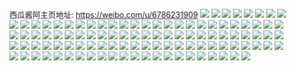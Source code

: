 西瓜酱阿主页地址: https://weibo.com/u/6786231909 
![](https://wx4.sinaimg.cn/mw2000/007pgkVngy1h8wiu5ce0xj30rw1j643o.jpg) 
![](https://wx4.sinaimg.cn/mw2000/007pgkVngy1h8v4jv1slgj30u0140dm6.jpg) 
![](https://wx4.sinaimg.cn/mw2000/007pgkVngy1h8v4jvmwehj30u013zjvx.jpg) 
![](https://wx4.sinaimg.cn/mw2000/007pgkVngy1h8v4jw6qjzj30u0140agn.jpg) 
![](https://wx4.sinaimg.cn/mw2000/007pgkVngy1h89m8cu3u4j31rc26me81.jpg) 
![](https://wx4.sinaimg.cn/mw2000/007pgkVngy1h89m8jrjy1j31p029nb29.jpg) 
![](https://wx4.sinaimg.cn/mw2000/007pgkVngy1h89m8nfgn8j31nj2ds4qp.jpg) 
![](https://wx4.sinaimg.cn/mw2000/007pgkVngy1h89m8i0vn5j32c03404qr.jpg) 
![](https://wx4.sinaimg.cn/mw2000/007pgkVngy1h89m8eu1rmj31sc2dskjl.jpg) 
![](https://wx4.sinaimg.cn/mw2000/007pgkVngy1h89m8megblj32c02wa4qr.jpg) 
![](https://wx4.sinaimg.cn/mw2000/007pgkVngy1h89m8pi2aoj32372v8b29.jpg) 
![](https://wx4.sinaimg.cn/mw2000/007pgkVngy1h89m8d71hjj30u00u0myq.jpg) 
![](https://wx4.sinaimg.cn/mw2000/007pgkVngy1h89m8apim1j31nh27bb29.jpg) 
![](https://wx4.sinaimg.cn/mw2000/007pgkVngy1h74o3xozvgj31400u0amt.jpg) 
![](https://wx4.sinaimg.cn/mw2000/007pgkVngy1h70f5yywv6j32c0340b2a.jpg) 
![](https://wx4.sinaimg.cn/mw2000/007pgkVngy1h6ywtwd2ffj32c0340b2a.jpg) 
![](https://wx4.sinaimg.cn/mw2000/007pgkVngy1h6y5347jmbj32c0340u0y.jpg) 
![](https://wx4.sinaimg.cn/mw2000/007pgkVngy1h6tgxik3ihj325s29akjl.jpg) 
![](https://wx4.sinaimg.cn/mw2000/007pgkVngy1h6t9rggdwkj30vl12346h.jpg) 
![](https://wx4.sinaimg.cn/mw2000/007pgkVngy1h6q331f93jj30sg0sg4ap.jpg) 
![](https://wx4.sinaimg.cn/mw2000/007pgkVngy1h6mhzfgc6bj30u0140dme.jpg) 
![](https://wx4.sinaimg.cn/mw2000/007pgkVngy1h6jh2cuy3aj31sc2ds1kx.jpg) 
![](https://wx4.sinaimg.cn/mw2000/007pgkVngy1h6jh2c096nj31kd25be0l.jpg) 
![](https://wx4.sinaimg.cn/mw2000/007pgkVngy1h6dmn96l7aj30u013jdlt.jpg) 
![](https://wx4.sinaimg.cn/mw2000/007pgkVngy1h6dmn9m4t0j30u014011m.jpg) 
![](https://wx4.sinaimg.cn/mw2000/007pgkVngy1h6c2ukpxcmj30u01syjvg.jpg) 
![](https://wx4.sinaimg.cn/mw2000/007pgkVngy1h6c2unepykj30u01sywiu.jpg) 
![](https://wx4.sinaimg.cn/mw2000/007pgkVngy1h6c2umey46j30u01syq7j.jpg) 
![](https://wx4.sinaimg.cn/mw2000/007pgkVngy1h673cymbpoj31sc2dskjl.jpg) 
![](https://wx4.sinaimg.cn/mw2000/007pgkVngy1h673d02kpij31sc2dsqv5.jpg) 
![](https://wx4.sinaimg.cn/mw2000/007pgkVngy1h673d0w8xsj31o01o0jwt.jpg) 
![](https://wx4.sinaimg.cn/mw2000/007pgkVngy1h673d1miwlj31o01o07b6.jpg) 
![](https://wx4.sinaimg.cn/mw2000/007pgkVngy1h60tmay4o4j31sc2dskjl.jpg) 
![](https://wx4.sinaimg.cn/mw2000/007pgkVngy1h60tmbyd77j329o2yyb29.jpg) 
![](https://wx4.sinaimg.cn/mw2000/007pgkVngy1h60ry1i6imj31bc1h87rw.jpg) 
![](https://wx4.sinaimg.cn/mw2000/007pgkVngy1h60p9yfccmj32c0340hdu.jpg) 
![](https://wx4.sinaimg.cn/mw2000/007pgkVngy1h60p9w90lrj32c0340e82.jpg) 
![](https://wx4.sinaimg.cn/mw2000/007pgkVngy1h5qupqb4r4j30u00uwdh7.jpg) 
![](https://wx4.sinaimg.cn/mw2000/007pgkVngy1h0orx8gpxrj31o0280npd.jpg) 
![](https://wx4.sinaimg.cn/mw2000/007pgkVngy1gysw1gcrj1j31o01o04qp.jpg) 
![](https://wx4.sinaimg.cn/mw2000/007pgkVngy1gysw1hmlwwj31o01o04qp.jpg) 
![](https://wx4.sinaimg.cn/mw2000/007pgkVngy1gysw1is53qj31o01o04qp.jpg) 
![](https://wx4.sinaimg.cn/mw2000/007pgkVngy1gysw1jw3cnj31o01o01kq.jpg) 
![](https://wx4.sinaimg.cn/mw2000/007pgkVngy1gysw15ahchj31o01o04qp.jpg) 
![](https://wx4.sinaimg.cn/mw2000/007pgkVngy1gysw1l19lzj31o01o0tzi.jpg) 
![](https://wx4.sinaimg.cn/mw2000/007pgkVngy1gysw1md2gwj31o01o04qp.jpg) 
![](https://wx4.sinaimg.cn/mw2000/007pgkVngy1gysw1n9q17j31o01o0tw0.jpg) 
![](https://wx4.sinaimg.cn/mw2000/007pgkVngy1gtmeizztyyj60n01ds0zv02.jpg) 
![](https://wx4.sinaimg.cn/mw2000/007pgkVngy1gs4b0pybpjj32yo1o0npd.jpg) 
![](https://wx4.sinaimg.cn/mw2000/007pgkVngy1gk3683v7hzj31400u0k9l.jpg) 
![](https://wx4.sinaimg.cn/mw2000/007pgkVngy1gealohbsvhj30ly0us0x9.jpg) 
![](https://wx4.sinaimg.cn/mw2000/007pgkVngy1ge6j9htmgpj31400u0wlm.jpg) 
![](https://wx4.sinaimg.cn/mw2000/007pgkVngy1ge6j9zey19j30u0120jys.jpg) 
![](https://wx4.sinaimg.cn/mw2000/007pgkVngy1ge6j9gh1y8j30up0u0q63.jpg) 
![](https://wx4.sinaimg.cn/mw2000/007pgkVngy1ge6j9h0ichj31400u0ds5.jpg) 
![](https://wx4.sinaimg.cn/mw2000/007pgkVngy1gduwt94g5kj30u0199qe5.jpg) 
![](https://wx4.sinaimg.cn/mw2000/007pgkVngy1gcv3w9ulcxj30u0140k12.jpg) 
![](https://wx4.sinaimg.cn/mw2000/007pgkVngy1gco0z87m8oj31hc0u0n1r.jpg) 
![](https://wx4.sinaimg.cn/mw2000/007pgkVngy1gc2pc1qqk8j30n01dsq7a.jpg) 
![](https://wx4.sinaimg.cn/mw2000/007pgkVnly1g8qiypm0xfj30m80m8ai1.jpg) 
![](https://wx4.sinaimg.cn/mw2000/007pgkVnly1g8qiyqs8p1j30u01hcn66.jpg) 
![](https://wx4.sinaimg.cn/mw2000/007pgkVngy1g7guzf7w02j30jg0jg0yg.jpg) 
![](https://wx4.sinaimg.cn/mw2000/007pgkVngy1g72as6q2d9j30u014079c.jpg) 
![](https://wx4.sinaimg.cn/mw2000/007pgkVngy1g6p38tp3e2j31o0190u0x.jpg) 
![](https://wx4.sinaimg.cn/mw2000/007pgkVngy1g6p397htzrj32io1w0u0x.jpg) 
![](https://wx4.sinaimg.cn/mw2000/007pgkVngy1g6p390ly2ej31901o0x6p.jpg) 
![](https://wx4.sinaimg.cn/mw2000/007pgkVngy1g6p3947grlj31o0190x6p.jpg) 
![](https://wx4.sinaimg.cn/mw2000/007pgkVngy1g6p38ww3v8j31901o0x6p.jpg) 
![](https://wx4.sinaimg.cn/mw2000/007pgkVngy1g6j3qrf1arj32001i0b29.jpg) 
![](https://wx4.sinaimg.cn/mw2000/007pgkVngy1g6j3qtt0mfj31i02004qp.jpg) 
![](https://wx4.sinaimg.cn/mw2000/007pgkVngy1g63jgw1d35j31i0200e82.jpg) 
![](https://wx4.sinaimg.cn/mw2000/007pgkVngy1g63jgzv7sgj31i0200hdu.jpg) 
![](https://wx4.sinaimg.cn/mw2000/007pgkVngy1g5t7fy6ykuj30i20itaer.jpg) 
![](https://wx4.sinaimg.cn/mw2000/007pgkVngy1g4b6p160d8j31nt14onpd.jpg) 
![](https://wx4.sinaimg.cn/mw2000/007pgkVnly1g39x7gyfmlj30u0140h4i.jpg) 
![](https://wx4.sinaimg.cn/mw2000/007pgkVnly1g39x7n5y74j30u0140h8s.jpg) 
![](https://wx4.sinaimg.cn/mw2000/007pgkVnly1g39x7or6vwj30u0140txt.jpg) 
![](https://wx4.sinaimg.cn/mw2000/007pgkVnly1g39x7l5pojj31400u0hax.jpg) 
![](https://wx4.sinaimg.cn/mw2000/007pgkVngy1g21ggsv27bj31o016rb2a.jpg) 
![](https://wx4.sinaimg.cn/mw2000/007pgkVnly1g0ewfp3temj30hs0hsmy3.jpg) 
![](https://wx4.sinaimg.cn/mw2000/007pgkVngy1g05ua03wpcj32io1w0qv5.jpg) 
![](https://wx4.sinaimg.cn/mw2000/007pgkVngy1g01sm2sga8j30u01400wk.jpg) 
![](https://wx4.sinaimg.cn/mw2000/007pgkVngy1fzxbhllz01j30qo0sa77z.jpg) 
![](https://wx4.sinaimg.cn/mw2000/007pgkVnly1fzph7h3bnpj30j60j6wey.jpg) 
![](https://wx4.sinaimg.cn/mw2000/007pgkVnly1fzosr9vey4j33402c04qr.jpg) 
![](https://wx4.sinaimg.cn/mw2000/007pgkVngy1fzoelhz3svj30y10j6wfk.jpg) 
![](https://wx4.sinaimg.cn/mw2000/007pgkVngy1fzhsgqoz69j30u0140teg.jpg) 
![](https://wx4.sinaimg.cn/mw2000/007pgkVnly1fzemmwblw6j30rs1qkwj3.jpg) 
![](https://wx4.sinaimg.cn/mw2000/007pgkVnly1fzemmx01qhj31hc0xcn0n.jpg) 
![](https://wx4.sinaimg.cn/mw2000/007pgkVnly1fz48rg72kcj31i0200e81.jpg) 
![](https://wx4.sinaimg.cn/mw2000/007pgkVnly1fz48rnw3juj31i0200b29.jpg) 
![](https://wx4.sinaimg.cn/mw2000/007pgkVnly1fz48rr4xxjj32001i0e81.jpg) 
![](https://wx4.sinaimg.cn/mw2000/007pgkVnly1fyuo7pwrusj32c0340u10.jpg) 
![](https://wx4.sinaimg.cn/mw2000/007pgkVnly1fyuo7smes5j31w02io4qp.jpg) 
![](https://wx4.sinaimg.cn/mw2000/007pgkVnly1fyuo7t7vz2j313y0u0dip.jpg) 
![](https://wx4.sinaimg.cn/mw2000/007pgkVnly1fyuo806ldrj31400u0ta8.jpg) 
![](https://wx4.sinaimg.cn/mw2000/007pgkVnly1fyuo845jusj32d21w07wh.jpg) 
![](https://wx4.sinaimg.cn/mw2000/007pgkVnly1fyuo8if8mvj31f01w04qt.jpg) 
![](https://wx4.sinaimg.cn/mw2000/007pgkVnly1fyttueuatkj31o0190u0x.jpg) 
![](https://wx4.sinaimg.cn/mw2000/007pgkVnly1fyseohcbklj31400u0k0d.jpg) 
![](https://wx4.sinaimg.cn/mw2000/007pgkVnly1fyseoie3jjj317w0u0te9.jpg) 
![](https://wx4.sinaimg.cn/mw2000/007pgkVnly1fyseok3thtj31400u0771.jpg) 
![](https://wx4.sinaimg.cn/mw2000/007pgkVnly1fysep3pu8cj31400u0whq.jpg) 
![](https://wx4.sinaimg.cn/mw2000/007pgkVnly1fykvijnjo3j30u014041q.jpg) 
![](https://wx4.sinaimg.cn/mw2000/007pgkVnly1fykvikfirdj30u0140n0g.jpg) 
